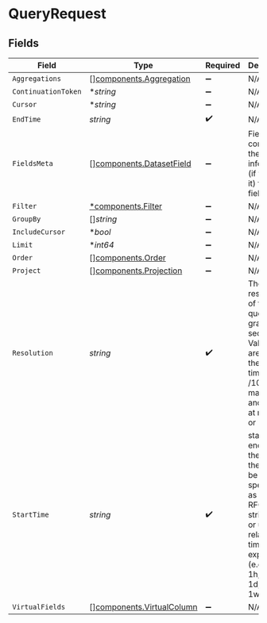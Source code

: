 # QueryRequest


## Fields

| Field                                                                                                                                              | Type                                                                                                                                               | Required                                                                                                                                           | Description                                                                                                                                        |
| -------------------------------------------------------------------------------------------------------------------------------------------------- | -------------------------------------------------------------------------------------------------------------------------------------------------- | -------------------------------------------------------------------------------------------------------------------------------------------------- | -------------------------------------------------------------------------------------------------------------------------------------------------- |
| `Aggregations`                                                                                                                                     | [][components.Aggregation](../../models/components/aggregation.md)                                                                                 | :heavy_minus_sign:                                                                                                                                 | N/A                                                                                                                                                |
| `ContinuationToken`                                                                                                                                | **string*                                                                                                                                          | :heavy_minus_sign:                                                                                                                                 | N/A                                                                                                                                                |
| `Cursor`                                                                                                                                           | **string*                                                                                                                                          | :heavy_minus_sign:                                                                                                                                 | N/A                                                                                                                                                |
| `EndTime`                                                                                                                                          | *string*                                                                                                                                           | :heavy_check_mark:                                                                                                                                 | N/A                                                                                                                                                |
| `FieldsMeta`                                                                                                                                       | [][components.DatasetField](../../models/components/datasetfield.md)                                                                               | :heavy_minus_sign:                                                                                                                                 | FieldsMeta contains the unit information (if we have it) for each field                                                                            |
| `Filter`                                                                                                                                           | [*components.Filter](../../models/components/filter.md)                                                                                            | :heavy_minus_sign:                                                                                                                                 | N/A                                                                                                                                                |
| `GroupBy`                                                                                                                                          | []*string*                                                                                                                                         | :heavy_minus_sign:                                                                                                                                 | N/A                                                                                                                                                |
| `IncludeCursor`                                                                                                                                    | **bool*                                                                                                                                            | :heavy_minus_sign:                                                                                                                                 | N/A                                                                                                                                                |
| `Limit`                                                                                                                                            | **int64*                                                                                                                                           | :heavy_minus_sign:                                                                                                                                 | N/A                                                                                                                                                |
| `Order`                                                                                                                                            | [][components.Order](../../models/components/order.md)                                                                                             | :heavy_minus_sign:                                                                                                                                 | N/A                                                                                                                                                |
| `Project`                                                                                                                                          | [][components.Projection](../../models/components/projection.md)                                                                                   | :heavy_minus_sign:                                                                                                                                 | N/A                                                                                                                                                |
| `Resolution`                                                                                                                                       | *string*                                                                                                                                           | :heavy_check_mark:                                                                                                                                 | The time resolution of the query’s graph, in seconds. Valid values are<br/>the query’s time range /100 at maximum and /1000 at minimum or "auto".  |
| `StartTime`                                                                                                                                        | *string*                                                                                                                                           | :heavy_check_mark:                                                                                                                                 | start and end time for the query, these must be specified as RFC3339 strings<br/>or using relative time expressions (e.g. now-1h, now-1d, now-1w, etc) |
| `VirtualFields`                                                                                                                                    | [][components.VirtualColumn](../../models/components/virtualcolumn.md)                                                                             | :heavy_minus_sign:                                                                                                                                 | N/A                                                                                                                                                |